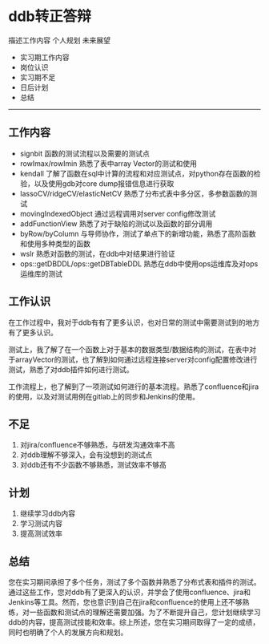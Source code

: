 
# ddb转正答辩

描述工作内容 个人规划 未来展望

- 实习期工作内容
- 岗位认识
- 实习期不足
- 日后计划
- 总结

---

## 工作内容

- signbit
  函数的测试流程以及需要的测试点
- rowImax/rowImin
  熟悉了表中array Vector的测试和使用
- kendall
  了解了函数在sql中计算的流程和对应测试点，对python存在函数的检验，以及使用gdb对core dump报错信息进行获取
- lassoCV/ridgeCV/elasticNetCV
  熟悉了分布式表中多分区，多参数函数的测试
- movingIndexedObject
  通过远程调用对server config修改测试
- addFunctionView
  熟悉了对于缺陷的测试以及函数的部分调用
- byRow/byColumn
  与导师协作，测试了单点下的新增功能，熟悉了高阶函数和使用多种类型的函数
- wslr
  熟悉对函数的测试，在ddb中对结果进行验证
- ops::getDBDDL/ops::getDBTableDDL
  熟悉在ddb中使用ops运维库及对ops运维库的测试

## 工作认识

在工作过程中，我对于ddb有有了更多认识，也对日常的测试中需要测试到的地方有了更多认识。

测试上，我了解了在一个函数上对于基本的数据类型/数据结构的测试，在表中对于arrayVector的测试，也了解到如何通过远程连接server对config配置修改进行测试，熟悉了对ddb插件如何进行测试。

工作流程上，也了解到了一项测试如何进行的基本流程。熟悉了confluence和jira的使用，以及对测试用例在gitlab上的同步和Jenkins的使用。

## 不足

1. 对jira/confluence不够熟悉，与研发沟通效率不高
2. 对ddb理解不够深入，会有没想到的测试点
3. 对ddb还有不少函数不够熟悉，测试效率不够高

## 计划

1. 继续学习ddb内容
2. 学习测试内容
3. 提高测试效率

## 总结

您在实习期间承担了多个任务，测试了多个函数并熟悉了分布式表和插件的测试。通过这些工作，您对ddb有了更深入的认识，并学会了使用confluence、jira和Jenkins等工具。然而，您也意识到自己在jira和confluence的使用上还不够熟练，对一些函数和测试点的理解还需要加强。为了不断提升自己，您计划继续学习ddb的内容，提高测试技能和效率。综上所述，您在实习期间取得了一定的成绩，同时也明确了个人的发展方向和规划。
